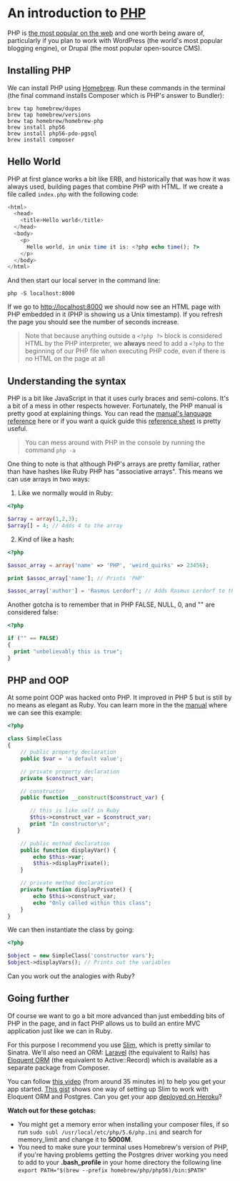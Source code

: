 # An introduction to [PHP](http://php.net/)

PHP is [the most popular on the web](http://trends.builtwith.com/framework/programming-language) and one worth being aware of, particularly if you plan to work with WordPress (the world's most popular blogging engine), or Drupal (the most popular open-source CMS).

## Installing PHP

We can install PHP using [Homebrew](http://brew.sh/). Run these commands in the terminal (the final command installs Composer which is PHP's answer to Bundler):

```
brew tap homebrew/dupes
brew tap homebrew/versions
brew tap homebrew/homebrew-php
brew install php56
brew install php56-pdo-pgsql
brew install composer
```

## Hello World

PHP at first glance works a bit like ERB, and historically that was how it was always used, building pages that combine PHP with HTML. If we create a file called `index.php` with the following code:

```php
<html>
  <head>
    <title>Hello world</title>
  </head>
  <body>
    <p>
      Hello world, in unix time it is: <?php echo time(); ?>
    </p>
  </body>
</html>
```

And then start our local server in the command line:

```
php -S localhost:8000
```

If we go to [http://localhost:8000](http://localhost:8000) we should now see an HTML page with PHP embedded in it (PHP is showing us a Unix timestamp). If you refresh the page you should see the number of seconds increase.

> Note that because anything outside a `<?php ?>` block is considered HTML by the PHP interpreter, we **always** need to add a `<?php` to the beginning of our PHP file when executing PHP code, even if there is no HTML on the page at all

## Understanding the syntax

PHP is a bit like JavaScript in that it uses curly braces and semi-colons. It's a bit of a mess in other respects however. Fortunately, the PHP manual is pretty good at explaining things. You can read the [manual's language reference](http://php.net/manual/en/langref.php) here or if you want a quick guide this [reference sheet](http://www.dreamincode.net/downloads/ref_sheets/php_reference_sheet.pdf) is pretty useful.

> You can mess around with PHP in the console by running the command `php -a`

One thing to note is that although PHP's arrays are pretty familiar, rather than have hashes like Ruby PHP has "associative arrays". This means we can use arrays in two ways:

1) Like we normally would in Ruby:

```php
<?php

$array = array(1,2,3);
$array[] = 4; // Adds 4 to the array
```

2) Kind of like a hash:

```php
<?php

$assoc_array = array('name' => 'PHP', 'weird_quirks' => 23456);

print $assoc_array['name']; // Prints 'PHP'

$assoc_array['author'] = 'Rasmus Lerdorf'; // Adds Rasmus Lerdorf to the associative array
```

Another gotcha is to remember that in PHP FALSE, NULL, 0, and "" are considered false:

```php
<?php

if ("" == FALSE)
{
  print "unbelievably this is true";
}

```

## PHP and OOP

At some point OOP was hacked onto PHP. It improved in PHP 5 but is still by no means as elegant as Ruby. You can learn more in the the [manual](http://php.net/manual/en/language.oop5.basic.php) where we can see this example:

```php
<?php

class SimpleClass
{
    // public property declaration
    public $var = 'a default value';

    // private property declaration
    private $construct_var;

    // constructor
    public function __construct($construct_var) {

       // this is like self in Ruby
       $this->construct_var = $construct_var;
       print "In constructor\n";
   }

    // public method declaration
    public function displayVar() {
        echo $this->var;
        $this->displayPrivate();
    }

    // private method declaration
    private function displayPrivate() {
        echo $this->construct_var;
        echo "Only called within this class";
    }
}
```

We can then instantiate the class by going:

```php
<?php

$object = new SimpleClass('constructor vars');
$object->displayVars(); // Prints out the variables
```

Can you work out the analogies with Ruby?

## Going further

Of course we want to go a bit more advanced than just embedding bits of PHP in the page, and in fact PHP allows us to build an entire MVC application just like we can in Ruby.

For this purpose I recommend you use [Slim](http://www.slimframework.com/), which is pretty similar to Sinatra. We'll also need an ORM: [Laravel](http://laravel.com/) (the equivalent to Rails) has [Eloquent ORM](http://laravel.com/docs/4.2/eloquent) (the equivalent to Active::Record) which is available as a separate package from Composer.

You can follow [this video](https://vimeo.com/112265555) (from around 35 minutes in) to help you get your app started. [This gist](https://gist.github.com/pitchinvasion/17320a48231de57026f9) shows one way of setting up Slim to work with Eloquent ORM and Postgres. Can you get your app [deployed on Heroku](https://devcenter.heroku.com/articles/getting-started-with-php)?

**Watch out for these gotchas:**

* You might get a memory error when installing your composer files, if so run `sudo subl /usr/local/etc/php/5.6/php.ini` and search for memory_limit and change it to **5000M**.
* You need to make sure your terminal uses Homebrew's version of PHP, if you're having problems getting the Postgres driver working you need to add to your **.bash_profile** in your home directory the following line `export PATH="$(brew --prefix homebrew/php/php56)/bin:$PATH"`



